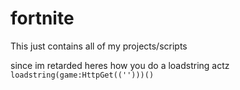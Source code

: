 # fortnite
This just contains all of my projects/scripts

since im retarded heres how you do a loadstring actz
`loadstring(game:HttpGet(('')))()`
